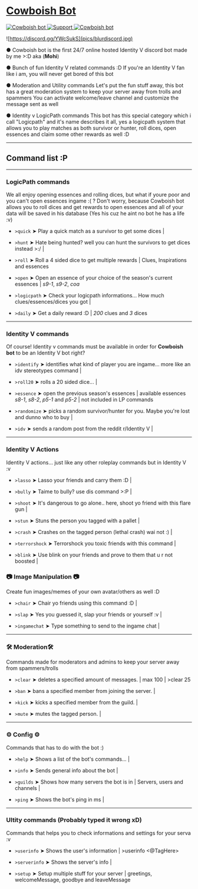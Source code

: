 # [Cowboish Bot](https://discordapp.com/oauth2/authorize?client_id=632291800585076761&scope=bot&permissions=268758102)

<a href="https://top.gg/bot/632291800585076761" >
  <img src="https://top.gg/api/widget/servers/632291800585076761.svg" alt="Cowboish bot" />
</a>
<a href="https://discord.gg/YWcSukS">
    <img src="https://img.shields.io/discord/636241255994490900.svg?colorB=Blue&logo=discord&label=Cowboish_server&style=for-the-badge" alt="Support">
</a>
<a href="https://top.gg/bot/632291800585076761" >
  <img src="https://top.gg/api/widget/owner/632291800585076761.svg" alt="Cowboish bot" />
</a>

![https://discord.gg/YWcSukS](pics/blurdiscord.jpg)

● Cowboish bot is the first 24/7 online hosted Identity V discord bot made by me >:D aka (**Mohi**)

● Bunch of fun Identity V related commands :D
If you're an Identity V fan like i am, you will never get bored of this bot

● Moderation and Utility commands
Let's put the fun stuff away, this bot has a great moderation system to keep
your server away from trolls and spammers
You can activate welcome/leave channel and customize the message sent as well

● Identity v LogicPath commands
This bot has this special category which i call "Logicpath" and it's name
describes it all, yes a logicpath system that allows you to play matches as
both survivor or hunter, roll dices, open essences and claim some other rewards as well :D

---

## Command list :P

---
### LogicPath commands
We all enjoy opening essences and rolling dices, but what if youre poor and you can't open essences ingame :( ?
  Don't worry, because Cowboish bot allows you to roll dices and get rewards to open essences and all of your data
  will be saved in his database (Yes his cuz he aint no bot he has a life :v)

- ``>quick`` ➤ Play a quick match as a survivor to get some dices |

- ``>hunt`` ➤ Hate being hunted? well you can hunt the survivors to get dices instead >:/ |

- ``>roll`` ➤ Roll a 4 sided dice to get multiple rewards | Clues, Inspirations and essences

- ``>open`` ➤ Open an essence of your choice of the season's current essences | *s9-1*, *s9-2*, *coa*

- ``>logicpath`` ➤ Check your logicpath informations... How much clues/essences/dices you got |

- ``>daily`` ➤ Get a daily reward :D | *200* clues and *3* dices

---
### Identity V commands
Of course! Identity v commands must be available in order for **Cowboish bot** to be an Identity V bot right?

- ``>identify`` ➤ identifies what kind of player you are ingame... more like an idv stereotypes command |

- ``>roll20`` ➤ rolls a 20 sided dice... |

- ``>essence`` ➤ open the previous season's essences | available essences *s8-1*, *s8-2*, *p5-1* and *p5-2* | not included in LP commands

- ``>randomize`` ➤ picks a random survivor/hunter for you. Maybe you're lost and dunno who to buy |

- ``>idv`` ➤ sends a random post from the reddit r/Identity V |

---
### Identity V Actions
Identity V actions... just like any other roleplay commands but in Identity V :v

- ``>lasso`` ➤ Lasso your friends and carry them :D |

- ``>bully`` ➤ Taime to bully? use dis command >:P |

- ``>shoot`` ➤ It's dangerous to go alone.. here, shoot yo friend with this flare gun |

- ``>stun`` ➤ Stuns the person you tagged with a pallet |

- ``>crash`` ➤ Crashes on the tagged person (lethal crash) wai not :) |

- ``>terrorshock`` ➤ Terrorshock you toxic friends with this command |

- ``>blink`` ➤ Use blink on your friends and prove to them that u r not boosted |

### 📷 Image Manipulation 📷
Create fun images/memes of your own avatar/others as well :D

- ``>chair`` ➤ Chair yo friends using this command :D |

- ``>slap`` ➤ Yes you guessed it, slap your friends or yourself :v |

- ``>ingamechat`` ➤ Type something to send to the ingame chat |

---
### 🛠 Moderation🛠
Commands made for moderators and admins to keep your server away from spammers/trolls

- ``>clear`` ➤ deletes a specified amount of messages. | max 100 | >clear 25

- ``>ban`` ➤ bans a specified member from joining the server. |

- ``>kick`` ➤ kicks a specified member from the guild. |

- ``>mute`` ➤ mutes the tagged person. |

---
### ⚙ Config ⚙
Commands that has to do with the bot :)
                            
- ``>help`` ➤ Shows a list of the bot's commands... |

- ``>info`` ➤ Sends general info about the bot |

- ``>guilds`` ➤ Shows how many servers the bot is in | Servers, users and channels |

- ``>ping`` ➤ Shows the bot's ping in ms |

---
### Ultity commands (Probably typed it wrong xD)
Commands that helps you to check informations and settings for your serva :v 

- ``>userinfo`` ➤ Shows the user's information | >userinfo <@TagHere>

- ``>serverinfo`` ➤ Shows the server's info |

- ``>setup`` ➤ Setup multiple stuff for your server | greetings, welcomeMessage, goodbye and leaveMessage

